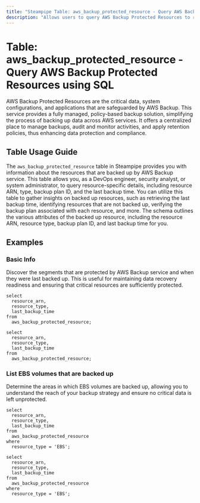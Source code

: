 ```yaml
---
title: "Steampipe Table: aws_backup_protected_resource - Query AWS Backup Protected Resources using SQL"
description: "Allows users to query AWS Backup Protected Resources to retrieve detailed information about the resources that are backed up by AWS Backup service."
---
```


# Table: aws_backup_protected_resource - Query AWS Backup Protected Resources using SQL

AWS Backup Protected Resources are the critical data, system configurations, and applications that are safeguarded by AWS Backup. This service provides a fully managed, policy-based backup solution, simplifying the process of backing up data across AWS services. It offers a centralized place to manage backups, audit and monitor activities, and apply retention policies, thus enhancing data protection and compliance.

## Table Usage Guide

The `aws_backup_protected_resource` table in Steampipe provides you with information about the resources that are backed up by AWS Backup service. This table allows you, as a DevOps engineer, security analyst, or system administrator, to query resource-specific details, including resource ARN, type, backup plan ID, and the last backup time. You can utilize this table to gather insights on backed up resources, such as retrieving the last backup time, identifying resources that are not backed up, verifying the backup plan associated with each resource, and more. The schema outlines the various attributes of the backed up resource, including the resource ARN, resource type, backup plan ID, and last backup time for you.

## Examples

### Basic Info
Discover the segments that are protected by AWS Backup service and when they were last backed up. This is useful for maintaining data recovery readiness and ensuring that critical resources are sufficiently protected.

```sql+postgres
select
  resource_arn,
  resource_type,
  last_backup_time
from
  aws_backup_protected_resource;
```

```sql+sqlite
select
  resource_arn,
  resource_type,
  last_backup_time
from
  aws_backup_protected_resource;
```

### List EBS volumes that are backed up
Determine the areas in which EBS volumes are backed up, allowing you to understand the reach of your backup strategy and ensure no critical data is left unprotected.

```sql+postgres
select
  resource_arn,
  resource_type,
  last_backup_time
from
  aws_backup_protected_resource
where
  resource_type = 'EBS';
```

```sql+sqlite
select
  resource_arn,
  resource_type,
  last_backup_time
from
  aws_backup_protected_resource
where
  resource_type = 'EBS';
```